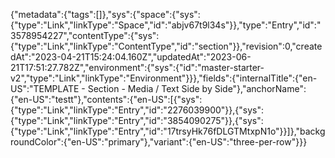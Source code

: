 {"metadata":{"tags":[]},"sys":{"space":{"sys":{"type":"Link","linkType":"Space","id":"abjv67t9l34s"}},"type":"Entry","id":"3578954227","contentType":{"sys":{"type":"Link","linkType":"ContentType","id":"section"}},"revision":0,"createdAt":"2023-04-21T15:24:04.160Z","updatedAt":"2023-06-21T17:51:27.782Z","environment":{"sys":{"id":"master-starter-v2","type":"Link","linkType":"Environment"}}},"fields":{"internalTitle":{"en-US":"TEMPLATE - Section - Media / Text Side by Side"},"anchorName":{"en-US":"testt"},"contents":{"en-US":[{"sys":{"type":"Link","linkType":"Entry","id":"2276039900"}},{"sys":{"type":"Link","linkType":"Entry","id":"3854090275"}},{"sys":{"type":"Link","linkType":"Entry","id":"17trsyHk76fDLGTMtxpN1o"}}]},"backgroundColor":{"en-US":"primary"},"variant":{"en-US":"three-per-row"}}}